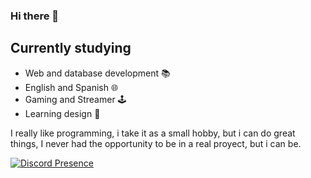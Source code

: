 ### Hi there 👋
## Currently studying

- Web and database development 📚
- English and Spanish 🌐
- Gaming and Streamer 🕹
- Learning design 🎨

I really like programming, i take it as a small hobby, but i can do great things, I never had the opportunity to be in a real proyect, but i can be.

[![Discord Presence](https://lanyard.cnrad.dev/api/:425096508212248576?theme=dark&bg=809ecf&animated=false&hideDiscrim=true&borderRadius=30px)](https://discord.com/users/:425096508212248576)
